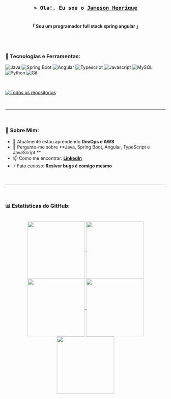 

<h3 align="center">
        <samp>&gt; Ola!, Eu sou o
                <b><a target="_blank" href="https://alsiam.com">Jameson Henrique</a></b>
        </samp>
</h3>



<h4 align="center">  
        <br>
    「 Sou um programador full stack spring angular</b> 」
    <br>
    <br>
</h4>
 




<br/>


### 💼 Tecnologias e Ferramentas:

![Java](https://img.shields.io/badge/Java-ED8B00?style=for-the-badge&logo=openjdk&logoColor=white)
![Spring Boot](https://img.shields.io/badge/Spring-6DB33F?style=for-the-badge&logo=spring&logoColor=white)
![Angular](https://img.shields.io/badge/Angular-DD0031?style=for-the-badge&logo=angular&logoColor=white)
![Typescript](https://img.shields.io/badge/TypeScript-007ACC?style=for-the-badge&logo=typescript&logoColor=white)
![Javascript](https://img.shields.io/badge/Javascript-F0DB4F?style=for-the-badge&labelColor=black&logo=javascript&logoColor=F0DB4F)
![MySQL](	https://img.shields.io/badge/MySQL-00000F?style=for-the-badge&logo=mysql&logoColor=white)
![Python](https://img.shields.io/badge/python-3670A0?style=for-the-badge&logo=python&logoColor=ffdd54)
![Git](https://img.shields.io/badge/Git-F05032?style=for-the-badge&logo=git&logoColor=white)

<br/>




<p align="left">
  <a href="https://github.com/JamesonHenrique?tab=repositories" target="_blank"><img alt="Todos os repositorios" title="tODOS OS REPOSITORIOS" src="https://img.shields.io/badge/-All%20Repos-2962FF?style=for-the-badge&logo=koding&logoColor=white"/></a>
</p>

<br/>
<hr/>
<br/>

### 🚀 Sobre Mim:

- 🌱 Atualmente estou aprendendo **DevOps e AWS**
- 💬 Pergunte-me sobre **Java, Spring Boot, Angular, TypeScript e JavaScript **
- 📫 Como me encontrar: **[LinkedIn](https://www.linkedin.com/in/jamesonhenrique/)**
- ⚡ Fato curioso: **Reslver bugs é comigo mesmo**

<br/>
<hr/>
<br/>

### 📊 Estatísticas do GitHub:
<br/>
<div align="center">
<a href="https://github.com/JamesonHenrique">
<img align="center" src="http://github-profile-summary-cards.vercel.app/api/cards/stats?username=JamesonHenrique&theme=2077" height="180em" />
<img align="center" src="http://github-profile-summary-cards.vercel.app/api/cards/most-commit-language?username=JamesonHenrique&theme=2077" height="180em" />
<img align="center" src="http://github-profile-summary-cards.vercel.app/api/cards/repos-per-language?username=JamesonHenrique&theme=2077" height="180em" />
<img align="center" src="http://github-profile-summary-cards.vercel.app/api/cards/productive-time?username=JamesonHenrique&theme=2077" height="180em" />
<img align="center" src="http://github-profile-summary-cards.vercel.app/api/cards/profile-details?username=JamesonHenrique&theme=2077" height="180em" />
</div>
